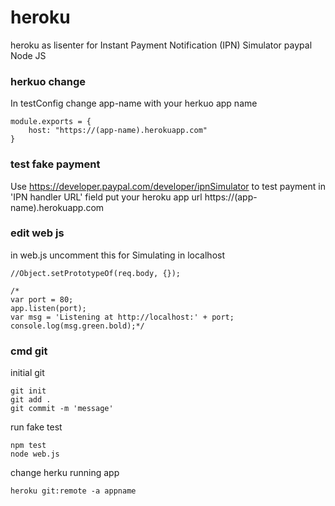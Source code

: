 # heroku
heroku as lisenter for Instant Payment Notification (IPN) Simulator paypal Node JS

### herkuo change
In testConfig change app-name  with your herkuo app name
```
module.exports = {
	host: "https://(app-name).herokuapp.com"
}
```


### test fake payment
Use https://developer.paypal.com/developer/ipnSimulator to test payment 
in 'IPN handler URL' field put your heroku app url https://(app-name).herokuapp.com

### edit web js 
in web.js uncomment this for Simulating in localhost
```
//Object.setPrototypeOf(req.body, {});

/*
var port = 80;
app.listen(port);
var msg = 'Listening at http://localhost:' + port;
console.log(msg.green.bold);*/
```
### cmd git
initial git

```
git init
git add .
git commit -m 'message'
```

run fake test
```
npm test
node web.js
```
change herku running app
```
heroku git:remote -a appname
```














